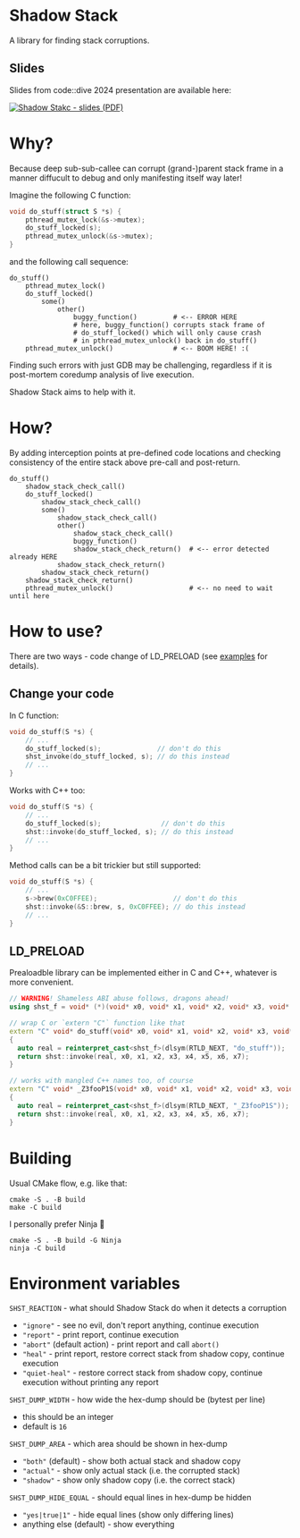 # Shadow Stack

A library for finding stack corruptions.

## Slides

Slides from code::dive 2024 presentation are available here:

[![Shadow Stakc - slides (PDF)](https://bartosz.codes/assets/Shadow%20Stack,%20code__dive%202024%20-%20title%20slide.png)](https://bartosz.codes/assets/Shadow%20Stack,%20code__dive%202024.pdf)

# Why?

Because deep sub-sub-callee can corrupt (grand-)parent stack frame in a manner diffucult to debug and only manifesting itself way later!

Imagine the following C function:

```C
void do_stuff(struct S *s) {
    pthread_mutex_lock(&s->mutex);
    do_stuff_locked(s);
    pthread_mutex_unlock(&s->mutex);
}
```

and the following call sequence:

```
do_stuff()
    pthread_mutex_lock()
    do_stuff_locked()
        some()
            other()
                buggy_function()         # <-- ERROR HERE
                # here, buggy_function() corrupts stack frame of
                # do_stuff_locked() which will only cause crash
                # in pthread_mutex_unlock() back in do_stuff()
    pthread_mutex_unlock()               # <-- BOOM HERE! :(
```

Finding such errors with just GDB may be challenging, regardless if it is post-mortem coredump analysis of live execution.

Shadow Stack aims to help with it.

# How?

By adding interception points at pre-defined code locations and checking consistency of the entire stack above pre-call and post-return.

```
do_stuff()
    shadow_stack_check_call()
    do_stuff_locked()
        shadow_stack_check_call()
        some()
            shadow_stack_check_call()
            other()
                shadow_stack_check_call()
                buggy_function()
                shadow_stack_check_return()  # <-- error detected already HERE
            shadow_stack_check_return()
        shadow_stack_check_return()
    shadow_stack_check_return()
    pthread_mutex_unlock()                   # <-- no need to wait until here
```

# How to use?

There are two ways - code change of LD_PRELOAD (see [examples](examples/README.md) for details).

## Change your code

In C function:

```C
void do_stuff(S *s) {
    // ...
    do_stuff_locked(s);              // don't do this
    shst_invoke(do_stuff_locked, s); // do this instead
    // ...
}
```

Works with C++ too:

```C++
void do_stuff(S *s) {
    // ...
    do_stuff_locked(s);               // don't do this
    shst::invoke(do_stuff_locked, s); // do this instead
    // ...
}
```

Method calls can be a bit trickier but still supported:

```C++
void do_stuff(S *s) {
    // ...
    s->brew(0xC0FFEE);                   // don't do this
    shst::invoke(&S::brew, s, 0xC0FFEE); // do this instead
    // ...
}
```

## LD_PRELOAD

Prealoadble library can be implemented either in C and C++, whatever is more convenient.

```C++
// WARNING! Shameless ABI abuse follows, dragons ahead!
using shst_f = void* (*)(void* x0, void* x1, void* x2, void* x3, void* x4, void* x5, void* x6, void* x7);

// wrap C or `extern "C"` function like that
extern "C" void* do_stuff(void* x0, void* x1, void* x2, void* x3, void* x4, void* x5, void* x6, void* x7)
{
  auto real = reinterpret_cast<shst_f>(dlsym(RTLD_NEXT, "do_stuff"));
  return shst::invoke(real, x0, x1, x2, x3, x4, x5, x6, x7);
}

// works with mangled C++ names too, of course
extern "C" void* _Z3fooP1S(void* x0, void* x1, void* x2, void* x3, void* x4, void* x5, void* x6, void* x7)
{
  auto real = reinterpret_cast<shst_f>(dlsym(RTLD_NEXT, "_Z3fooP1S"));
  return shst::invoke(real, x0, x1, x2, x3, x4, x5, x6, x7);
}
```

# Building

Usual CMake flow, e.g. like that:

```
cmake -S . -B build
make -C build
```

I personally prefer Ninja :ninja:

```
cmake -S . -B build -G Ninja
ninja -C build
```

# Environment variables

`SHST_REACTION` - what should Shadow Stack do when it detects a corruption

- `"ignore"` - see no evil, don't report anything, continue execution
- `"report"` - print report, continue execution
- `"abort"` (default action) - print report and call `abort()`
- `"heal"` - print report, restore correct stack from shadow copy, continue execution
- `"quiet-heal"` - restore correct stack from shadow copy, continue execution without printing any report

`SHST_DUMP_WIDTH` - how wide the hex-dump should be (bytest per line)

- this should be an integer
- default is `16`

`SHST_DUMP_AREA` - which area should be shown in hex-dump

- `"both"` (default) - show both actual stack and shadow copy
- `"actual"` - show only actual stack (i.e. the corrupted stack)
- `"shadow"` - show only shadow copy (i.e. the correct stack)

`SHST_DUMP_HIDE_EQUAL` - should equal lines in hex-dump be hidden

- `"yes|true|1"` - hide equal lines (show only differing lines)
- anything else (default) - show everything
